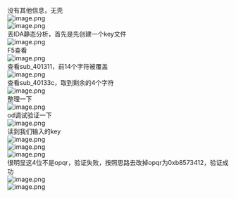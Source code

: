 没有其他信息，无壳<br />![image.png](https://cdn.nlark.com/yuque/0/2023/png/22837360/1694897332941-c421f69c-21f3-4dd9-98bb-fd3c143746d9.png#averageHue=%23f4f3f3&clientId=u5244421b-e9c7-4&from=paste&height=193&id=u5b0dcdad&originHeight=386&originWidth=632&originalType=binary&ratio=2&rotation=0&showTitle=false&size=10105&status=done&style=none&taskId=u748a6dd7-2568-4230-8e87-4cfb86ed3cf&title=&width=316)<br />![image.png](https://cdn.nlark.com/yuque/0/2023/png/22837360/1694897657202-8a6eda99-682a-4e35-8f4e-8f2852cc5e94.png#averageHue=%23c1d49f&clientId=u5244421b-e9c7-4&from=paste&height=262&id=u3fade98e&originHeight=524&originWidth=1066&originalType=binary&ratio=2&rotation=0&showTitle=false&size=118622&status=done&style=none&taskId=u7f19efbf-d639-413f-82e1-5662a56101c&title=&width=533)<br />丢IDA静态分析，首先是先创建一个key文件<br />![image.png](https://cdn.nlark.com/yuque/0/2023/png/22837360/1694897858062-48bd895d-a795-46c6-8c06-63a935fc6889.png#averageHue=%23fcfcfa&clientId=u5244421b-e9c7-4&from=paste&height=295&id=uef320492&originHeight=590&originWidth=944&originalType=binary&ratio=2&rotation=0&showTitle=false&size=52075&status=done&style=none&taskId=ubeb5d42a-340d-41b7-a24e-b7b24375688&title=&width=472)<br />F5查看<br />![image.png](https://cdn.nlark.com/yuque/0/2023/png/22837360/1694898926352-cf19d44a-e1bd-49d2-b02b-518e67c89197.png#averageHue=%23fefdfd&clientId=u5244421b-e9c7-4&from=paste&height=662&id=u1e1756d5&originHeight=1324&originWidth=1892&originalType=binary&ratio=2&rotation=0&showTitle=false&size=175612&status=done&style=none&taskId=u0c56695a-9573-4457-b895-9553d81414d&title=&width=946)<br />查看sub_401311，前14个字符被覆盖<br />![image.png](https://cdn.nlark.com/yuque/0/2023/png/22837360/1694899261575-6e4cc9e6-e9d0-48db-9e01-8e69ea6556e3.png#averageHue=%23fdfdfc&clientId=u5244421b-e9c7-4&from=paste&height=394&id=u8d30e029&originHeight=788&originWidth=1192&originalType=binary&ratio=2&rotation=0&showTitle=false&size=67282&status=done&style=none&taskId=u0824be5c-afae-4191-ab44-ccce23d0bd7&title=&width=596)<br />查看sub_40133c，取到剩余的4个字符<br />![image.png](https://cdn.nlark.com/yuque/0/2023/png/22837360/1694900653118-56b0e436-c6e2-48cb-9ddb-cd9be765c92c.png#averageHue=%23f8f7f7&clientId=u5244421b-e9c7-4&from=paste&height=89&id=u167a2575&originHeight=178&originWidth=620&originalType=binary&ratio=2&rotation=0&showTitle=false&size=8905&status=done&style=none&taskId=u65c6212c-9e3d-4cae-82d7-2a6cebfcf93&title=&width=310)<br />整理一下<br />![image.png](https://cdn.nlark.com/yuque/0/2023/png/22837360/1694929369982-83afa600-ddfb-4504-9cab-5b66f6545897.png#averageHue=%23fdfdfd&clientId=u5244421b-e9c7-4&from=paste&height=173&id=uc4c630a7&originHeight=346&originWidth=1846&originalType=binary&ratio=2&rotation=0&showTitle=false&size=78725&status=done&style=none&taskId=u91debe01-2dee-40f4-9a81-0993c105407&title=&width=923)<br />od调试验证一下<br />![image.png](https://cdn.nlark.com/yuque/0/2023/png/22837360/1694929742121-663f7b0f-fcba-48ed-842f-6ff306e8e678.png#averageHue=%23f8f7f6&clientId=ud9cd2a67-e70c-4&from=paste&height=99&id=ua044098f&originHeight=198&originWidth=714&originalType=binary&ratio=2&rotation=0&showTitle=false&size=13206&status=done&style=none&taskId=ucafef583-29b2-40f5-8cd0-f48c3618408&title=&width=357)<br />读到我们输入的key<br />![image.png](https://cdn.nlark.com/yuque/0/2023/png/22837360/1694929962155-eab88653-24c7-480c-a800-45d16d595606.png#averageHue=%23191614&clientId=ud9cd2a67-e70c-4&from=paste&height=215&id=u5e922f58&originHeight=430&originWidth=1788&originalType=binary&ratio=2&rotation=0&showTitle=false&size=16710&status=done&style=none&taskId=u54531f8c-ad1a-4ef3-bc29-73dbc98c73d&title=&width=894)<br />![image.png](https://cdn.nlark.com/yuque/0/2023/png/22837360/1694930679675-aa9f8c71-7395-4d32-b5e6-5698570031a9.png#averageHue=%23141414&clientId=ud9cd2a67-e70c-4&from=paste&height=546&id=u60d38f8a&originHeight=1092&originWidth=2664&originalType=binary&ratio=2&rotation=0&showTitle=false&size=95964&status=done&style=none&taskId=uea8474e5-f2f5-4947-9fc7-9fec08a7260&title=&width=1332)<br />![image.png](https://cdn.nlark.com/yuque/0/2023/png/22837360/1694931982046-4b5f1330-c244-4f67-9648-6497925e58da.png#averageHue=%231d1c1a&clientId=ud9cd2a67-e70c-4&from=paste&height=426&id=udbe8e9d6&originHeight=852&originWidth=1596&originalType=binary&ratio=2&rotation=0&showTitle=false&size=49673&status=done&style=none&taskId=u2b5738c6-3223-4412-8628-dcd20c41114&title=&width=798)<br />很明显这4位不是opqr，验证失败，按照思路去改掉opqr为0xb8573412，验证成功<br />![image.png](https://cdn.nlark.com/yuque/0/2023/png/22837360/1694932357559-76bc4e69-f69d-42bc-b44f-5f24fb9df60b.png#averageHue=%233a3934&clientId=ud9cd2a67-e70c-4&from=paste&height=108&id=ub61be148&originHeight=216&originWidth=1156&originalType=binary&ratio=2&rotation=0&showTitle=false&size=33521&status=done&style=none&taskId=uce0c0651-1fe4-4915-9c45-0f6560e3d19&title=&width=578)<br />![image.png](https://cdn.nlark.com/yuque/0/2023/png/22837360/1694932382667-7756ac45-73cf-460f-b1a4-235fa0359169.png#averageHue=%23e2e2e1&clientId=ud9cd2a67-e70c-4&from=paste&height=349&id=u5505f207&originHeight=698&originWidth=534&originalType=binary&ratio=2&rotation=0&showTitle=false&size=20012&status=done&style=none&taskId=uc5b3f212-ed82-4cc4-a296-6e05dbd00ca&title=&width=267)
